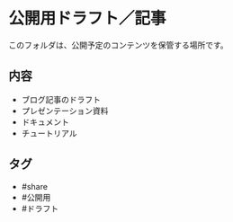 # 公開用ドラフト／記事

このフォルダは、公開予定のコンテンツを保管する場所です。

## 内容
- ブログ記事のドラフト
- プレゼンテーション資料
- ドキュメント
- チュートリアル

## タグ
- #share
- #公開用
- #ドラフト